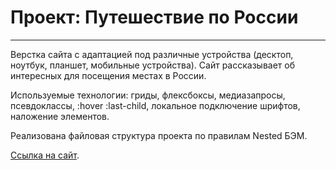 # Проект: Путешествие по России
-------------------------------
Верстка сайта с адаптацией под различные устройства (десктоп, ноутбук, планшет, мобильные устройства). Сайт рассказывает об интересных для посещения местах в России.

Используемые технологии: гриды, флексбоксы, медиазапросы, псевдоклассы, :hover :last-child, локальное подключение шрифтов, наложение элементов.

Реализована файловая структура проекта по правилам Nested БЭМ.

[Ссылка на сайт](https://elya-edo.github.io/russian-travel/).
